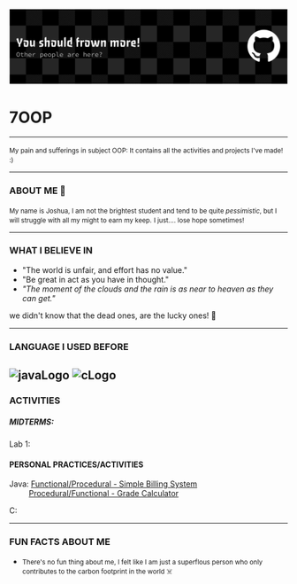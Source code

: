 ![Banner](Customizations/github-header-banner.png)



# **7OOP**
---

<small>My pain and sufferings in subject OOP: It contains all the activities and projects I've made! :)</small>

---
### ABOUT ME :hear_no_evil:
<small>My name is Joshua, I am not the brightest student and tend to be quite *pessimistic*, but I will struggle with all my might to earn my keep.</small>
<small>I just.... lose hope sometimes! </small>


***

### WHAT I BELIEVE IN 
- "The world is unfair, and effort has no value."
- "Be great in act as you have in thought."
- *"The moment of the clouds and the rain is as near to heaven as they can get."*

we didn't know that the dead ones, are the lucky ones! :black_heart:

----
### LANGUAGE I USED BEFORE
<img src = "https://upload.wikimedia.org/wikipedia/en/3/30/Java_programming_language_logo.svg" alt="javaLogo" height ="80" width= "80"> <img src ="https://upload.wikimedia.org/wikipedia/commons/3/35/The_C_Programming_Language_logo.svg" alt="cLogo" height="80" width="80">
---
### ACTIVITIES
  ##### MIDTERMS:
  Lab 1:

  #### PERSONAL PRACTICES/ACTIVITIES
  Java: [Functional/Procedural - Simple Billing System](Java%20Personal%20Folder/simpleCart.java) <br>
  &nbsp;&nbsp;&nbsp;&nbsp;&nbsp;&nbsp;&nbsp;&nbsp;&nbsp;[Procedural/Functional - Grade Calculator](Java%20Personal%20Folder/GradeCalculator.java)
  
  C:

  ---
### FUN FACTS ABOUT ME
- <small>There's no fun thing about me, I felt like I am just a superflous person who only contributes to the carbon footprint in the world :skull_and_crossbones:</small>






  
  






